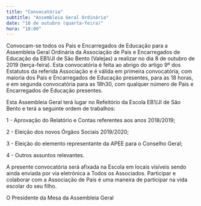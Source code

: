 ```yaml
---
title: "Convocatória"
subtitle: "Assembleia Geral Ordinária"
date: "16 de outubro (quarta-feira)"
hora: "18:00"
---
```


Convocam-se todos os Pais e Encarregados de Educação para a Assembleia Geral Ordinária da Associação de Pais e Encarregados de Educação da EB1/JI de São Bento (Valejas) a realizar no dia 8 de outubro de 2019 (terça-feira). Esta convocatória é feita ao abrigo do artigo 9º dos Estatutos da referida Associação e é válida em primeira convocatória, com maioria dos Pais e Encarregados de Educação presentes, para as 18 horas, e em segunda convocatória para as 18h30, com qualquer número de Pais e Encarregados de Educação presentes.

Esta Assembleia Geral terá lugar no Refeitório da Escola EB1/JI de São Bento e terá a seguinte ordem de trabalhos:

1 - Aprovação do Relatório e Contas referentes aos anos 2018/2019;

2 - Eleição dos novos Órgãos Sociais 2019/2020;

3 - Eleição do elemento representante da APEE para o Conselho Geral;

4 - Outros assuntos relevantes.

A presente convocatória será afixada na Escola em locais visíveis sendo ainda enviada por via eletrónica a Todos os Associados. Participar e colaborar com a Associação de Pais é uma maneira de participar na vida escolar do seu filho.

O Presidente da Mesa da Assembleia Geral
